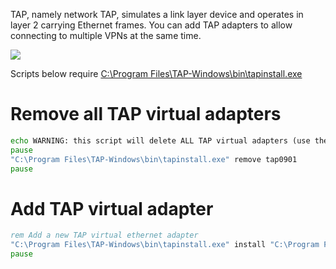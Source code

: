 
TAP, namely network TAP, simulates a link layer device and operates in layer 2 carrying Ethernet frames. You can add TAP adapters to allow connecting to multiple VPNs at the same time.

![](https://upload.wikimedia.org/wikipedia/commons/thumb/a/af/Tun-tap-osilayers-diagram.png/400px-Tun-tap-osilayers-diagram.png)

Scripts below require [C:\Program Files\TAP-Windows\bin\tapinstall.exe](https://github.com/juniormayhe/Scripts/blob/master/windows/tapinstall.exe)

# Remove all TAP virtual adapters
```bat
echo WARNING: this script will delete ALL TAP virtual adapters (use the device manager to delete adapters one at a time)
pause
"C:\Program Files\TAP-Windows\bin\tapinstall.exe" remove tap0901
pause
```

# Add TAP virtual adapter
```bat
rem Add a new TAP virtual ethernet adapter
"C:\Program Files\TAP-Windows\bin\tapinstall.exe" install "C:\Program Files\TAP-Windows\driver\OemVista.inf" tap0901
pause
```

